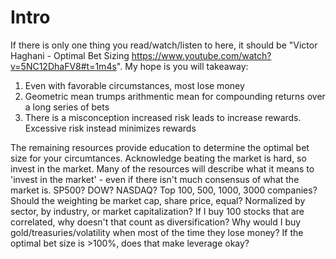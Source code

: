 # Intro

If there is only one thing you read/watch/listen to here, it should be "Victor Haghani - Optimal Bet Sizing https://www.youtube.com/watch?v=5NC12DhaFV8#t=1m4s". My hope is you will takeaway:
1. Even with favorable circumstances, most lose money
2. Geometric mean trumps arithmentic mean for compounding returns over a long series of bets
3. There is a misconception increased risk leads to increase rewards. Excessive risk instead minimizes rewards

The remaining resources provide education to determine the optimal bet size for your circumtances. Acknowledge beating the market is hard, so invest in the market. Many of the resources will describe what it means to 'invest in the market' - even if there isn't much consensus of what the market is. SP500? DOW? NASDAQ? Top 100, 500, 1000, 3000 companies? Should the weighting be market cap, share price, equal? Normalized by sector, by industry, or market capitalization? If I buy 100 stocks that are correlated, why doesn't that count as diversification? Why would I buy gold/treasuries/volatility when most of the time they lose money? If the optimal bet size is >100%, does that make leverage okay?